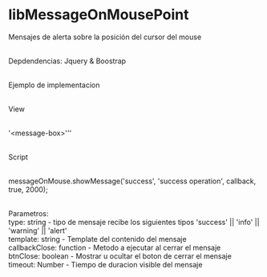 # libMessageOnMousePoint
Mensajes de alerta sobre la posición del cursor del mouse<br><br>

Depdendencias: Jquery & Boostrap<br><br>

Ejemplo de implementacion<br><br>

View<br><br>

'\<message-box>\'\'</message-box>\'<br><br>

Script<br><br>

messageOnMouse.showMessage('success', 'success operation', callback, true, 2000);<br><br>

Parametros:<br>
type: string - tipo de mensaje recibe los siguientes tipos 'success' || 'info' || 'warning' || 'alert'<br>
template: string - Template del contenido del mensaje<br>
callbackClose: function - Metodo a ejecutar al cerrar el mensaje<br>
btnClose: boolean - Mostrar u ocultar el boton de cerrar el mensaje<br>
timeout: Number - Tiempo de duracion visible del mensaje<br>
